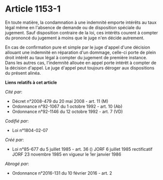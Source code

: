# Article 1153-1

En toute matière, la condamnation à une indemnité emporte intérêts au taux légal même en l'absence de demande ou de
disposition spéciale du jugement. Sauf disposition contraire de la loi, ces intérêts courent à compter du prononcé du
jugement à moins que le juge n'en décide autrement.

En cas de confirmation pure et simple par le juge d'appel d'une décision allouant une indemnité en réparation d'un dommage,
celle-ci porte de plein droit intérêt au taux légal à compter du jugement de première instance. Dans les autres cas,
l'indemnité allouée en appel porte intérêt à compter de la décision d'appel. Le juge d'appel peut toujours déroger aux
dispositions du présent alinéa.

**Liens relatifs à cet article**

_Cité par_:

  - Décret n°2008-479 du 20 mai 2008 - art. 11 (M)
  - Ordonnance n°92-1067 du 1 octobre 1992 - art. 10 (Ab)
  - Ordonnance n°92-1146 du 12 octobre 1992 - art. 7 (VD)

_Codifié par_:

  - Loi n°1804-02-07

_Créé par_:

  - Loi n°85-677 du 5 juillet 1985 - art. 36 () JORF 6 juillet 1985 rectificatif JORF 23 novembre 1985 en vigueur le 1er janvier 1986

_Abrogé par_:

  - Ordonnance n°2016-131 du 10 février 2016 - art. 2
